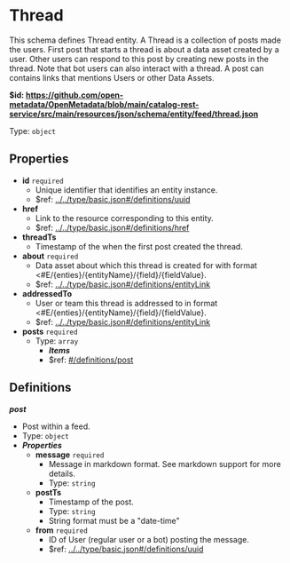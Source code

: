 # Thread

This schema defines Thread entity. A Thread is a collection of posts made the users. First post that starts a thread is about a data asset created by a user. Other users can respond to this post by creating new posts in the thread. Note that bot users can also interact with a thread. A post can contains links that mentions Users or other Data Assets.

<b id="httpsgithub.comopen-metadataopenmetadatablobmaincatalog-rest-servicesrcmainresourcesjsonschemaentityfeedthread.json">&#36;id: https://github.com/open-metadata/OpenMetadata/blob/main/catalog-rest-service/src/main/resources/json/schema/entity/feed/thread.json</b>

Type: `object`

## Properties
 - <b id="#https://github.com/open-metadata/OpenMetadata/blob/main/catalog-rest-service/src/main/resources/json/schema/entity/feed/thread.json/properties/id">id</b> `required`
	 - Unique identifier that identifies an entity instance.
	 - &#36;ref: [../../type/basic.json#/definitions/uuid](#....typebasic.jsondefinitionsuuid)
 - <b id="#https://github.com/open-metadata/OpenMetadata/blob/main/catalog-rest-service/src/main/resources/json/schema/entity/feed/thread.json/properties/href">href</b>
	 - Link to the resource corresponding to this entity.
	 - &#36;ref: [../../type/basic.json#/definitions/href](#....typebasic.jsondefinitionshref)
 - <b id="#https://github.com/open-metadata/OpenMetadata/blob/main/catalog-rest-service/src/main/resources/json/schema/entity/feed/thread.json/properties/threadTs">threadTs</b>
	 - Timestamp of the when the first post created the thread.
 - <b id="#https://github.com/open-metadata/OpenMetadata/blob/main/catalog-rest-service/src/main/resources/json/schema/entity/feed/thread.json/properties/about">about</b> `required`
	 - Data asset about which this thread is created for with format <#E/{enties}/{entityName}/{field}/{fieldValue}.
	 - &#36;ref: [../../type/basic.json#/definitions/entityLink](#....typebasic.jsondefinitionsentitylink)
 - <b id="#https://github.com/open-metadata/OpenMetadata/blob/main/catalog-rest-service/src/main/resources/json/schema/entity/feed/thread.json/properties/addressedTo">addressedTo</b>
	 - User or team this thread is addressed to in format <#E/{enties}/{entityName}/{field}/{fieldValue}.
	 - &#36;ref: [../../type/basic.json#/definitions/entityLink](#....typebasic.jsondefinitionsentitylink)
 - <b id="#https://github.com/open-metadata/OpenMetadata/blob/main/catalog-rest-service/src/main/resources/json/schema/entity/feed/thread.json/properties/posts">posts</b> `required`
	 - Type: `array`
		 - **_Items_**
		 - &#36;ref: [#/definitions/post](#/definitions/post)


## Definitions
**_post_**

 - Post within a feed.
 - Type: `object`
 - **_Properties_**
	 - <b id="#https://github.com/open-metadata/OpenMetadata/blob/main/catalog-rest-service/src/main/resources/json/schema/entity/feed/thread.json/definitions/post/properties/message">message</b> `required`
		 - Message in markdown format. See markdown support for more details.
		 - Type: `string`
	 - <b id="#https://github.com/open-metadata/OpenMetadata/blob/main/catalog-rest-service/src/main/resources/json/schema/entity/feed/thread.json/definitions/post/properties/postTs">postTs</b>
		 - Timestamp of the post.
		 - Type: `string`
		 - String format must be a "date-time"
	 - <b id="#https://github.com/open-metadata/OpenMetadata/blob/main/catalog-rest-service/src/main/resources/json/schema/entity/feed/thread.json/definitions/post/properties/from">from</b> `required`
		 - ID of User (regular user or a bot) posting the message.
		 - &#36;ref: [../../type/basic.json#/definitions/uuid](#....typebasic.jsondefinitionsuuid)


